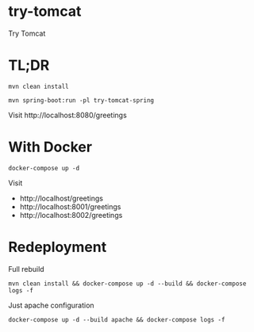 # try-tomcat

Try Tomcat

# TL;DR

    mvn clean install
    
    mvn spring-boot:run -pl try-tomcat-spring
    
Visit http://localhost:8080/greetings

# With Docker

    docker-compose up -d
    
Visit 

* http://localhost/greetings
* http://localhost:8001/greetings
* http://localhost:8002/greetings

# Redeployment

Full rebuild 

    mvn clean install && docker-compose up -d --build && docker-compose logs -f

Just apache configuration

    docker-compose up -d --build apache && docker-compose logs -f
